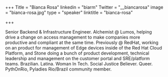 +++
Title = "Bianca Rosa"
linkedin = "biarm" 
Twitter = "__biancarosa"
image = "bianca-rosa.jpg"
type = "speaker"
linktitle = "bianca-rosa"

+++

Senior Backend & Infrastructure Engineer. Alchemist @ Lumos, helping drive a change on access management to make companies more productive and compliant at the same time. Previously @ RedHat, working on an product for management of Edge devices inside of the Red Hat Cloud Platform, and Stone doing a bunch of product development, technical leadership and management on the customer portal and SRE/platform teams. Brazilian. Latina. Woman In Tech. Social Justice Believer. Queer. PythOnRio, Pyladies Rio/Brazil community member.